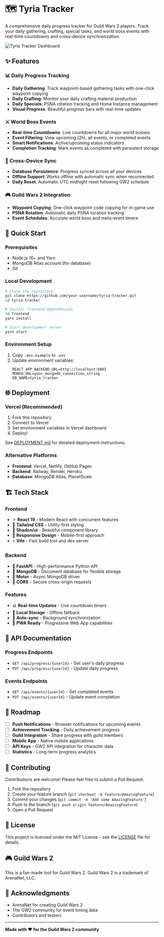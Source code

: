 # 🗺️ Tyria Tracker

A comprehensive daily progress tracker for Guild Wars 2 players. Track your daily gathering, crafting, special tasks, and world boss events with real-time countdowns and cross-device synchronization.

![Tyria Tracker Dashboard](https://via.placeholder.com/800x400/1f2937/10b981?text=Tyria+Tracker+Dashboard)

## ✨ Features

### 📊 Daily Progress Tracking
- **Daily Gathering**: Track waypoint-based gathering tasks with one-click waypoint copying
- **Daily Crafting**: Monitor your daily crafting material production
- **Daily Specials**: PSNA rotation tracking and Home Instance management
- **Visual Progress**: Beautiful progress bars with real-time updates

### ⚔️ World Boss Events
- **Real-time Countdowns**: Live countdowns for all major world bosses
- **Event Filtering**: View upcoming (2h), all events, or completed events
- **Smart Notifications**: Active/upcoming status indicators
- **Completion Tracking**: Mark events as completed with persistent storage

### 🔄 Cross-Device Sync
- **Database Persistence**: Progress synced across all your devices
- **Offline Support**: Works offline with automatic sync when reconnected
- **Daily Reset**: Automatic UTC midnight reset following GW2 schedule

### 🎮 Guild Wars 2 Integration
- **Waypoint Copying**: One-click waypoint code copying for in-game use
- **PSNA Rotation**: Automatic daily PSNA location tracking
- **Event Schedules**: Accurate world boss and meta-event timers

## 🚀 Quick Start

### Prerequisites
- Node.js 16+ and Yarn
- MongoDB Atlas account (for database)
- Git

### Local Development
```bash
# Clone the repository
git clone https://github.com/your-username/tyria-tracker.git
cd tyria-tracker

# Install frontend dependencies
cd frontend
yarn install

# Start development server
yarn start
```

### Environment Setup
1. Copy `.env.example` to `.env`
2. Update environment variables:
   ```
   REACT_APP_BACKEND_URL=http://localhost:8001
   MONGO_URL=your_mongodb_connection_string
   DB_NAME=tyria_tracker
   ```

## 🌐 Deployment

### Vercel (Recommended)
1. Fork this repository
2. Connect to Vercel
3. Set environment variables in Vercel dashboard
4. Deploy!

See [DEPLOYMENT.md](./DEPLOYMENT.md) for detailed deployment instructions.

### Alternative Platforms
- **Frontend**: Vercel, Netlify, GitHub Pages
- **Backend**: Railway, Render, Heroku
- **Database**: MongoDB Atlas, PlanetScale

## 🏗️ Tech Stack

### Frontend
- ⚛️ **React 19** - Modern React with concurrent features
- 🎨 **Tailwind CSS** - Utility-first styling
- 🧩 **Shadcn/ui** - Beautiful component library
- 📱 **Responsive Design** - Mobile-first approach
- ⚡ **Vite** - Fast build tool and dev server

### Backend
- 🐍 **FastAPI** - High-performance Python API
- 🍃 **MongoDB** - Document database for flexible storage
- 🔄 **Motor** - Async MongoDB driver
- 🔐 **CORS** - Secure cross-origin requests

### Features
- 📊 **Real-time Updates** - Live countdown timers
- 💾 **Local Storage** - Offline fallback
- 🔄 **Auto-sync** - Background synchronization
- 📱 **PWA Ready** - Progressive Web App capabilities

## 📖 API Documentation

### Progress Endpoints
- `GET /api/progress/{userId}` - Get user's daily progress
- `PUT /api/progress/{userId}` - Update daily progress

### Events Endpoints  
- `GET /api/events/{userId}` - Get completed events
- `PUT /api/events/{userId}` - Update event completion

## 🎯 Roadmap

- [ ] **Push Notifications** - Browser notifications for upcoming events
- [ ] **Achievement Tracking** - Daily achievement progress
- [ ] **Guild Integration** - Share progress with guild members  
- [ ] **Mobile App** - Native mobile applications
- [ ] **API Keys** - GW2 API integration for character data
- [ ] **Statistics** - Long-term progress analytics

## 🤝 Contributing

Contributions are welcome! Please feel free to submit a Pull Request.

1. Fork the repository
2. Create your feature branch (`git checkout -b feature/AmazingFeature`)
3. Commit your changes (`git commit -m 'Add some AmazingFeature'`)
4. Push to the branch (`git push origin feature/AmazingFeature`)
5. Open a Pull Request

## 📝 License

This project is licensed under the MIT License - see the [LICENSE](LICENSE) file for details.

## 🎮 Guild Wars 2

This is a fan-made tool for Guild Wars 2. Guild Wars 2 is a trademark of ArenaNet, LLC.

## 🙏 Acknowledgments

- ArenaNet for creating Guild Wars 2
- The GW2 community for event timing data
- Contributors and testers

---

**Made with ❤️ for the Guild Wars 2 community**
